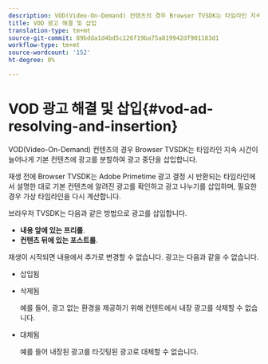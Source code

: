 ```yaml
---
description: VOD(Video-On-Demand) 컨텐츠의 경우 Browser TVSDK는 타임라인 지속 시간이 늘어나게 기본 컨텐츠에 광고를 분할하여 광고 중단을 삽입합니다.
title: VOD 광고 해결 및 삽입
translation-type: tm+mt
source-git-commit: 89bdda1d4bd5c126f19ba75a819942df901183d1
workflow-type: tm+mt
source-wordcount: '152'
ht-degree: 0%

---
```



# VOD 광고 해결 및 삽입{#vod-ad-resolving-and-insertion}

VOD(Video-On-Demand) 컨텐츠의 경우 Browser TVSDK는 타임라인 지속 시간이 늘어나게 기본 컨텐츠에 광고를 분할하여 광고 중단을 삽입합니다.

재생 전에 Browser TVSDK는 Adobe Primetime 광고 결정 시 반환되는 타임라인에서 설명한 대로 기본 컨텐츠에 알려진 광고를 확인하고 광고 나누기를 삽입하며, 필요한 경우 가상 타임라인을 다시 계산합니다.

브라우저 TVSDK는 다음과 같은 방법으로 광고를 삽입합니다.

* **내용 앞에 있는 프리롤**.
* **컨텐츠 뒤에 있는 포스트롤**.

재생이 시작되면 내용에서 추가로 변경할 수 없습니다. 광고는 다음과 같을 수 없습니다.

* 삽입됨
* 삭제됨

   예를 들어, 광고 없는 환경을 제공하기 위해 컨텐트에서 내장 광고를 삭제할 수 없습니다.
* 대체됨

   예를 들어 내장된 광고를 타깃팅된 광고로 대체할 수 없습니다.

